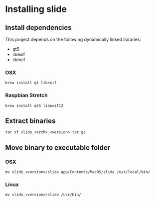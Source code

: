 # Installing slide

## Install dependencies

This project depends on the following dynamically linked libraries:

* qt5
* libexif
* libheif

### OSX

```
brew install qt libexif
```

### Raspbian Stretch

```
brew install qt5 libexif12
```

## Extract binaries

```
tar xf slide_<arch>_<version>.tar.gz
```

## Move binary to executable folder

### OSX

```
mv slide_<version>/slide.app/Contents/MacOS/slide /usr/local/bin/
```

### Linux

```
mv slide_<version>/slide /usr/bin/
```
